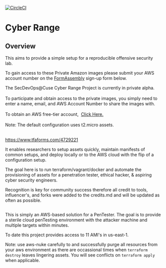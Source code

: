 [![CircleCI](https://circleci.com/gh/cappetta/CyberRange.svg?style=svg)](https://circleci.com/gh/cappetta/CyberRange)

# Cyber Range
## Overview
This aims to provide a simple setup for a reproducible offensive security lab.

To gain access to these Private Amazon images please submit your AWS account number on the [FormAssembly](http://FormAssembly.com) sign-up form below.

<div class="htmlSection" id="tfa_1"><div class="htmlContent" id="tfa_1-HTML"><div>The SecDevOps@Cuse Cyber Range Project is currently in private alpha.<br></div><div><br></div><div>To participate and obtain access to the private images, you simply need to enter a name, email, and AWS Account Number to share the images with.<br></div><div><br></div><div>To obtain an AWS free-tier account,&nbsp; <a target="_blank" href="https://portal.aws.amazon.com/billing/signup?refid=em_127222&amp;redirect_url=https%3A%2F%2Faws.amazon.com%2Fregistration-confirmation#/start">Click Here.</a></div><div><br></div><div>Note: The default configuration uses t2.micro assets.&nbsp;&nbsp;</div><div><br></div></div></div>

https://www.tfaforms.com/4729221 

It enables researchers to setup assets quickly, maintain manifests of common
setups, and deploy locally or to the AWS cloud with the flip of a configuration
setup.

The goal here is to run terraform/vagrant/docker and automate the
provisioning of assets for a penetration tester, ethical hacker, &
aspiring cyber security engineers.

Recognition is key for community success therefore all credit to tools,
influencer's, and forks were added to the credits.md and will be updated 
as often as possible.

##
This is simply an AWS-based solution for a PenTester.  The goal is to
provide a sterile cloud penTesting environment with the attacker machine
and multiple targets within minutes.

To date this project provides access to 11 AMI's in us-east-1.

Note: use aws-nuke carefully to and successfully purge all resources from
your aws environment as there are occassional times when `terraform destroy` 
leaves lingering assets.  You will see conflicts on `terraform apply` when
applicable.



